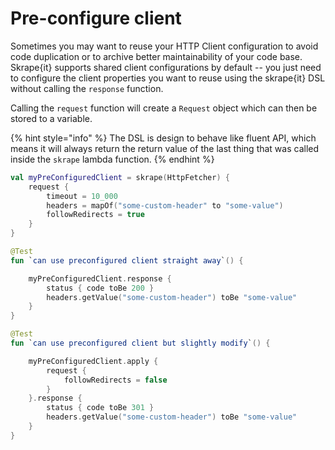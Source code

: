 # Pre-configure client

Sometimes you may want to reuse your HTTP Client configuration to avoid code duplication or to archive better maintainability of your code base.  
Skrape{it} supports shared client configurations by default -- you just need to configure the client properties you want to reuse using the skrape{it} DSL without calling the `response` function. 

Calling the `request` function will create a `Request` object which can then be stored to a variable.

{% hint style="info" %}
The DSL is design to behave like fluent API, which means it will always return the return value of the last thing that was called inside the `skrape` lambda function.
{% endhint %}

```kotlin
val myPreConfiguredClient = skrape(HttpFetcher) {
    request {
        timeout = 10_000
        headers = mapOf("some-custom-header" to "some-value")
        followRedirects = true
    }
}

@Test
fun `can use preconfigured client straight away`() {

    myPreConfiguredClient.response {
        status { code toBe 200 }
        headers.getValue("some-custom-header") toBe "some-value"
    }
}

@Test
fun `can use preconfigured client but slightly modify`() {

    myPreConfiguredClient.apply {
        request {
            followRedirects = false
        }
    }.response {
        status { code toBe 301 }
        headers.getValue("some-custom-header") toBe "some-value"
    }
}
```


